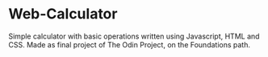 # Web-Calculator
Simple calculator with basic operations written using Javascript, HTML and CSS. Made as final project of The Odin Project, on the Foundations path.

